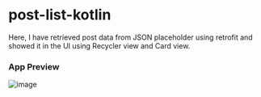# post-list-kotlin

Here, I have retrieved post data from JSON placeholder using retrofit and showed it in the UI using Recycler view and Card view.

### App Preview

![image](https://i.ibb.co/6BZYLgX/retrofit.gif)